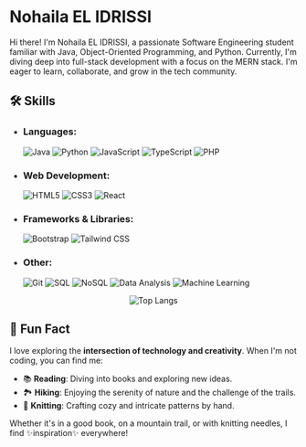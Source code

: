 # Nohaila EL IDRISSI

Hi there! I'm Nohaila EL IDRISSI, a passionate Software Engineering student familiar with Java, Object-Oriented Programming, and Python. Currently, I'm diving deep into full-stack development with a focus on the MERN stack. I'm eager to learn, collaborate, and grow in the tech community.

## 🛠️ Skills

- ### Languages: 
  ![Java](https://img.shields.io/badge/Java-%23ED8B00.svg?style=for-the-badge&logo=java&logoColor=white)
  ![Python](https://img.shields.io/badge/Python-%2314354C.svg?style=for-the-badge&logo=python&logoColor=white)
  ![JavaScript](https://img.shields.io/badge/JavaScript-%23323330.svg?style=for-the-badge&logo=javascript&logoColor=%23F7DF1E)
  ![TypeScript](https://img.shields.io/badge/TypeScript-%23007ACC.svg?style=for-the-badge&logo=typescript&logoColor=white)
  ![PHP](https://img.shields.io/badge/PHP-%23777BB4.svg?style=for-the-badge&logo=php&logoColor=white)

- ### Web Development: 
  ![HTML5](https://img.shields.io/badge/HTML5-%23E34F26.svg?style=for-the-badge&logo=html5&logoColor=white)
  ![CSS3](https://img.shields.io/badge/CSS3-%231572B6.svg?style=for-the-badge&logo=css3&logoColor=white)
  ![React](https://img.shields.io/badge/React-%2320232a.svg?style=for-the-badge&logo=react&logoColor=%2361DAFB)

- ### Frameworks & Libraries:
  ![Bootstrap](https://img.shields.io/badge/Bootstrap-%23563D7C.svg?style=for-the-badge&logo=bootstrap&logoColor=white)
  ![Tailwind CSS](https://img.shields.io/badge/Tailwind%20CSS-%2306B6D4.svg?style=for-the-badge&logo=tailwind-css&logoColor=white)

- ### Other: 
  ![Git](https://img.shields.io/badge/Git-%23F05033.svg?style=for-the-badge&logo=git&logoColor=white)
  ![SQL](https://img.shields.io/badge/SQL-%234169E1.svg?style=for-the-badge&logo=postgresql&logoColor=white)
  ![NoSQL](https://img.shields.io/badge/NoSQL-%23000000.svg?style=for-the-badge&logo=nosql&logoColor=white)
  ![Data Analysis](https://img.shields.io/badge/Data%20Analysis-%234A90E2.svg?style=for-the-badge&logo=python&logoColor=white)
  ![Machine Learning](https://img.shields.io/badge/Machine%20Learning-%2300C7B7.svg?style=for-the-badge&logo=scikit-learn&logoColor=white)


<div align="center">
  <img src="https://github-readme-stats.vercel.app/api/top-langs/?username=aliahon&layout=compact&theme=radical" alt="Top Langs" />
</div>


## 🎨 Fun Fact

I love exploring the **intersection of technology and creativity**. When I'm not coding, you can find me:

- 📚 **Reading**: Diving into books and exploring new ideas.
- 🏞️ **Hiking**: Enjoying the serenity of nature and the challenge of the trails.
- 🧶 **Knitting**: Crafting cozy and intricate patterns by hand.

Whether it's in a good book, on a mountain trail, or with knitting needles, I find ✨inspiration✨ everywhere!


